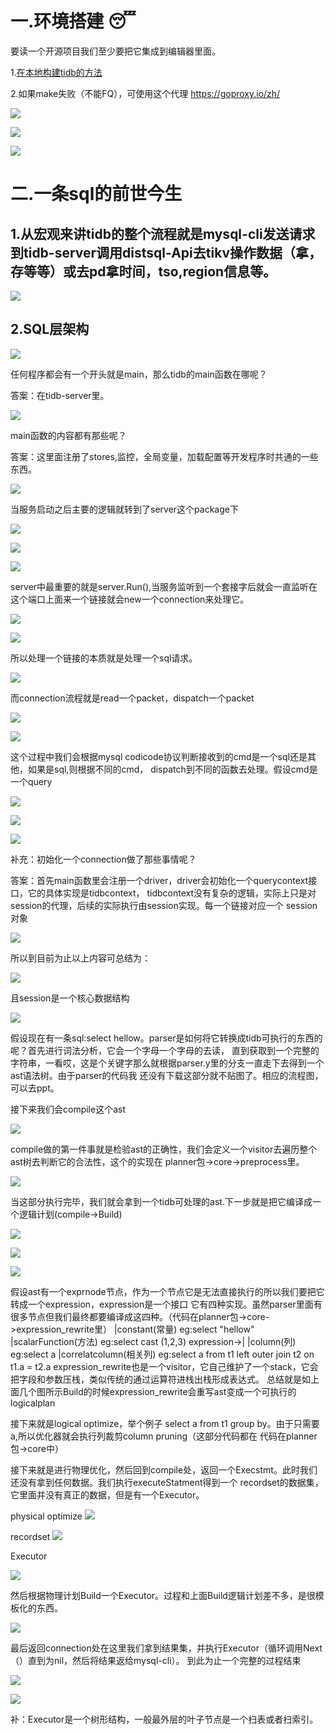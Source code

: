 # 一.环境搭建 :sleeping:
    
要读一个开源项目我们至少要把它集成到编辑器里面。
     
1.[在本地构建tidb的方法 ](https://github.com/pingcap/tidb/blob/master/CONTRIBUTING.md)
    
 2.如果make失败（不能FQ），可使用这个代理  https://goproxy.io/zh/
    
![](tidb1-1.png)

![](tidb27.png)

![](tidb26.png)

# 二.一条sql的前世今生

## 1.从宏观来讲tidb的整个流程就是mysql-cli发送请求到tidb-server调用distsql-Api去tikv操作数据（拿，存等等）或去pd拿时间，tso,region信息等。
          
![](tidb-architecture.png)

## 2.SQL层架构
    
![](tidb-sql-layer.png)

任何程序都会有一个开头就是main，那么tidb的main函数在哪呢？
    
答案：在tidb-server里。
    
![](tidb-main.png)
    
main函数的内容都有那些呢？
    
答案：这里面注册了stores,监控，全局变量，加载配置等开发程序时共通的一些东西。
    
![](tidb1.png)

当服务启动之后主要的逻辑就转到了server这个package下
    
![](tidb2.png)   

![](tidb3.png)   

![](tidb-server.png)

server中最重要的就是server.Run(),当服务监听到一个套接字后就会一直监听在这个端口上面来一个链接就会new一个connection来处理它。
    
![](tidb4.png)

![](tidb5.png)   

所以处理一个链接的本质就是处理一个sql请求。
    
![](tidb7.png)   

而connection流程就是read一个packet，dispatch一个packet
    
![](tidb8.png)

![](tidb9.png)   

这个过程中我们会根据mysql codicode协议判断接收到的cmd是一个sql还是其他，如果是sql,则根据不同的cmd，
dispatch到不同的函数去处理。假设cmd是一个query
    
![](tidb-cmd.png)   

![](tidb-cmd1.png)   

![](tidb15.png)   

补充：初始化一个connection做了那些事情呢？
    
答案：首先main函数里会注册一个driver，driver会初始化一个querycontext接口，它的具体实现是tidbcontext，
tidbcontext没有复杂的逻辑，实际上只是对session的代理，后续的实际执行由session实现。每一个链接对应一个
session对象
    
![](tidbcontext.png)   

所以到目前为止以上内容可总结为：
    
![](tidb18.png) 

且session是一个核心数据结构
   
![](tidb-session.png) 
 
假设现在有一条sql:select  hellow。parser是如何将它转换成tidb可执行的东西的呢？首先进行词法分析，它会一个字母一个字母的去读，
直到获取到一个完整的字符串，一看哎，这是个关键字那么就根据parser.y里的分支一直走下去得到一个ast语法树。由于parser的代码我
还没有下载这部分就不贴图了。相应的流程图，可以去ppt。
    
接下来我们会compile这个ast
    
![](tidb21.png) 

compile做的第一件事就是检验ast的正确性，我们会定义一个visitor去遍历整个ast树去判断它的合法性，这个的实现在
planner包->core->preprocess里。
    
![](tidb22.png) 
    
当这部分执行完毕，我们就会拿到一个tidb可处理的ast.下一步就是把它编译成一个逻辑计划(compile->Build)
    
![](tidb23.png) 

![](tidb24.png)

![](tidb25.png) 

假设ast有一个exprnode节点，作为一个节点它是无法直接执行的所以我们要把它转成一个expression，expression是一个接口
它有四种实现。虽然parser里面有很多节点但我们最终都要编译成这四种。（代码在planner包->core->expression_rewrite里）
                           |constant(常量)                     eg:select "hellow"
                           |scalarFunction(方法)         eg:select  cast  (1,2,3)
expression->|
                           |column(列)                             eg:select a
                           |correlatcolumn(相关列)    eg:select  a  from  t1 left outer join t2 on t1.a = t2.a 
expression_rewrite也是一个visitor，它自己维护了一个stack，它会把字段和参数压栈，类似传统的通过运算符进栈出栈形成表达式。
总结就是如上面几个图所示Build的时候expression_rewrite会重写ast变成一个可执行的logicalplan
    
接下来就是logical optimize，举个例子 select a from t1 group by。由于只需要a,所以优化器就会执行列裁剪column pruning（这部分代码都在
代码在planner包->core中）
    
接下来就是进行物理优化，然后回到compile处，返回一个Execstmt。此时我们还没有拿到任何数据。我们执行executeStatment得到一个
recordset的数据集，它里面并没有真正的数据，但是有一个Executor。
 
physical optimize
![](tidb28.png) 

recordset
![](tidb29.png) 

Executor

![](tidb30.png) 
   
然后根据物理计划Build一个Executor。过程和上面Build逻辑计划差不多，是很模板化的东西。
     
![](tidb31.png) 
    
最后返回connection处在这里我们拿到结果集，并执行Executor（循环调用Next（）直到为nil，然后将结果返给mysql-cli）。
到此为止一个完整的过程结束
    
![](tidb32.png) 

![](tidb33.png) 

补：Executor是一个树形结构，一般最外层的叶子节点是一个扫表或者扫索引。



    
                               


    
    
    

